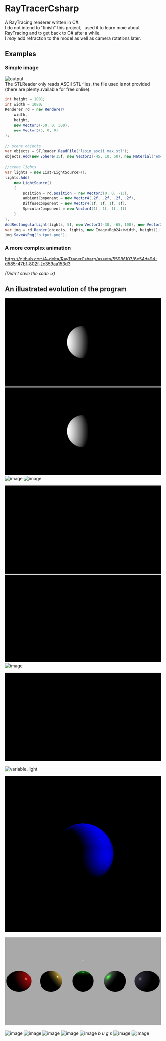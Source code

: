 # RayTracerCsharp
A RayTracing renderer written in C#. \
I do not intend to "finish" this project, I used it to learn more about RayTracing and to get back to C# after a while. \
I *may* add refraction to the model as well as camera rotations later.

## Examples

### Simple image

![output](https://github.com/A-delta/RayTracerCsharp/assets/55986107/bd0b1453-93ce-4c72-b485-cdfcf04f6202) \
The STLReader only reads ASCII STL files, the file used is not provided (there are plenty available for free online).
```cs
int height = 1080;
int width = 1080;
Renderer rd = new Renderer(
    width,
    height,
    new Vector3(-50, 0, 300),
    new Vector3(0, 0, 0)
);

// scene objects
var objects = STLReader.ReadFile("lapin_ascii_max.stl");
objects.Add(new Sphere(15f, new Vector3(-45, 10, 50), new Material("emerald")));

//scene lights
var lights = new List<LightSource>();
lights.Add(
    new LightSource()
    {
        position = rd.position + new Vector3(0, 0, -10),
        ambientComponent = new Vector4(.2f, .2f, .2f, .2f),
        DiffuseComponent = new Vector4(1f, 1f, 1f, 1f),
        SpecularComponent = new Vector4(1f, 1f, 1f, 1f)
    }
);
AddRectangularLight(lights, 5f, new Vector3(-30, -65, 100), new Vector3(30, -65, 100));
var img = rd.Render(objects, lights, new Image<Rgb24>(width, height));
img.SaveAsPng("output.png");
```



### A more complex animation
https://github.com/A-delta/RayTracerCsharp/assets/55986107/6e54da94-d585-47bf-802f-2c359aa153d3

*(Didn't save the code :x)*

## An illustrated evolution of the program

![](https://github.com/A-delta/RayTracerCsharp/blob/b662bd1d163d486fe75fc69e6113c5669ba47205/test.png?raw=true)
![](https://github.com/A-delta/RayTracerCsharp/blob/1dda5aea6d3228cafababe0ef6232605ef58e423/test.png?raw=true)
![image](https://github.com/A-delta/RayTracerCsharp/assets/55986107/cac182d4-304e-4b9a-a668-502000573a2f)
![image](https://github.com/A-delta/RayTracerCsharp/assets/55986107/3d30a098-b460-480e-b539-d69a4bad58b9)

![image](https://raw.githubusercontent.com/A-delta/RayTracerCsharp/776a0f3c34e9e4020f5f5450318b72e5d07171bb/test.gif)
![](https://raw.githubusercontent.com/A-delta/RayTracerCsharp/d719525921a29da665240e429fe5e6d3bb5b2926/test.gif)
![image](https://github.com/A-delta/RayTracerCsharp/assets/55986107/e4e71268-c712-4ffd-92b4-7c15139f15f3)

![](https://github.com/A-delta/RayTracerCsharp/blob/e490add93f8e2ef77c66027b68747a1aa7cad2a7/test.gif)


![variable_light](https://github.com/A-delta/RayTracerCsharp/assets/55986107/ddc3db3c-a723-4da7-b59c-ee16e2839bf1)


![](https://github.com/A-delta/RayTracerCsharp/blob/c781746ac761a62ce25e14031a499d0e372c1c36/RayTracerConsole/test.png?raw=true)


![](https://github.com/A-delta/RayTracerCsharp/blob/6b4117455dbac626baaca3c7076b738d9150d019/RayTracerConsole/test_position_camera.png?raw=true)


![image](https://github.com/A-delta/RayTracerCsharp/assets/55986107/d68a657b-bd6d-4fb7-aa39-510f01c9e8ba)
![image](https://github.com/A-delta/RayTracerCsharp/assets/55986107/8ab93c84-0cdb-4994-8c9c-51d88a88cf8e)
![image](https://github.com/A-delta/RayTracerCsharp/assets/55986107/27484128-7330-438d-af86-21ff457cf178)
![image](https://github.com/A-delta/RayTracerCsharp/assets/55986107/42df23c3-b2a4-4a7a-aad4-4001c4f2c0b6)
![image](https://github.com/A-delta/RayTracerCsharp/assets/55986107/a4f5f988-2832-4f4c-8e1d-0882e5cd57b5)
*b u g s*
![image](https://github.com/A-delta/RayTracerCsharp/assets/55986107/2510838f-99b2-41ae-b01c-89e1cfd1c96d)
![image](https://github.com/A-delta/RayTracerCsharp/assets/55986107/b3ca122e-844c-4775-bdfa-0da645f24661)



